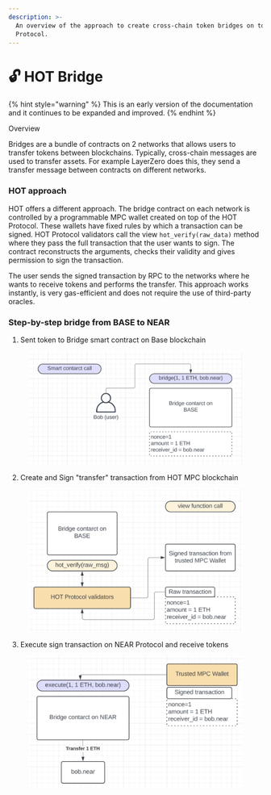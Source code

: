 ```yaml
---
description: >-
  An overview of the approach to create cross-chain token bridges on top of HOT
  Protocol.
---
```


# 🔓 HOT Bridge



{% hint style="warning" %}
This is an early version of the documentation and it continues to be expanded and improved.
{% endhint %}

Overview

Bridges are a bundle of contracts on 2 networks that allows users to transfer tokens between blockchains. Typically, cross-chain messages are used to transfer assets. For example LayerZero does this, they send a transfer message between contracts on different networks.

### HOT approach

HOT offers a different approach. The bridge contract on each network is controlled by a programmable MPC wallet created on top of the HOT Protocol. These wallets have fixed rules by which a transaction can be signed. HOT Protocol validators call the view `hot_verify(raw_data)`  method where they pass the full transaction that the user wants to sign. The contract reconstructs the arguments, checks their validity and gives permission to sign the transaction.

The user sends the signed transaction by RPC to the networks where he wants to receive tokens and performs the transfer. This approach works instantly, is very gas-efficient and does not require the use of third-party oracles.

### Step-by-step bridge from BASE to NEAR

1. Sent token to Bridge smart contract on Base blockchain

<figure><img src="../.gitbook/assets/image (1).png" alt=""><figcaption></figcaption></figure>

2. Create and Sign "transfer" transaction from HOT MPC blockchain

<figure><img src="../.gitbook/assets/image (1) (1).png" alt=""><figcaption></figcaption></figure>

3. Execute sign transaction on NEAR Protocol and receive tokens

<figure><img src="../.gitbook/assets/image (2).png" alt=""><figcaption></figcaption></figure>
